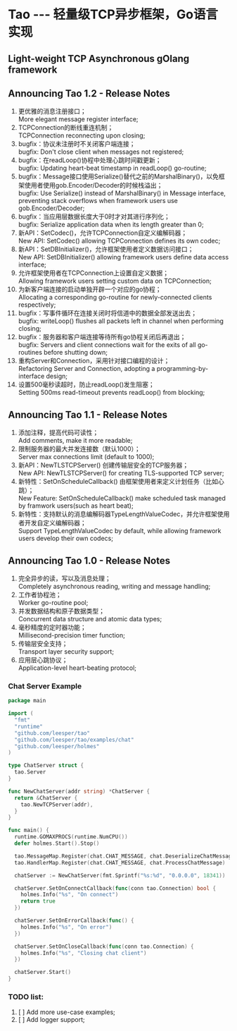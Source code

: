 Tao --- 轻量级TCP异步框架，Go语言实现
===========================================

## Light-weight TCP Asynchronous gOlang framework

Announcing Tao 1.2 - Release Notes
--------
1. 更优雅的消息注册接口；<br/>
More elegant message register interface;
2. TCPConnection的断线重连机制；<br/>
TCPConnection reconnecting upon closing;
3. bugfix：协议未注册时不关闭客户端连接；<br/>
bugfix: Don't close client when messages not registered;
4. bugfix：在readLoop()协程中处理心跳时间戳更新；<br/>
bugfix: Updating heart-beat timestamp in readLoop() go-routine;
5. bugfix：Message接口使用Serialize()替代之前的MarshalBinary()，以免框架使用者使用gob.Encoder/Decoder的时候栈溢出；<br/>
bugfix: Use Serialize() instead of MarshalBinary() in Message interface, preventing stack overflows when framework users use gob.Encoder/Decoder;
6. bugfix：当应用层数据长度大于0时才对其进行序列化；<br/>
bugfix: Serialize application data when its length greater than 0;
7. 新API：SetCodec()，允许TCPConnection自定义编解码器；<br/>
New API: SetCodec() allowing TCPConnection defines its own codec;
8. 新API：SetDBInitializer()，允许框架使用者定义数据访问接口；<br/>
New API: SetDBInitializer() allowing framework users define data access interface;
9. 允许框架使用者在TCPConnection上设置自定义数据；<br/>
Allowing framework users setting custom data on TCPConnection;
10. 为新客户端连接的启动单独开辟一个对应的go协程；<br/>
Allocating a corresponding go-routine for newly-connected clients respectively;
11. bugfix：写事件循环在连接关闭时将信道中的数据全部发送出去；<br/>
bugfix: writeLoop() flushes all packets left in channel when performing closing;
12. bugfix：服务器和客户端连接等待所有go协程关闭后再退出；<br/>
bugfix: Servers and client connections wait for the exits of all go-routines before shutting down;
13. 重构Server和Connection，采用针对接口编程的设计；<br/>
Refactoring Server and Connection, adopting a programming-by-interface design;
14. 设置500毫秒读超时，防止readLoop()发生阻塞；<br/>
Setting 500ms read-timeout prevents readLoop() from blocking;

Announcing Tao 1.1 - Release Notes
--------
1. 添加注释，提高代码可读性；<br/>
Add comments, make it more readable;
2. 限制服务器的最大并发连接数（默认1000）；<br/>
Server max connections limit (default to 1000);
3. 新API：NewTLSTCPServer() 创建传输层安全的TCP服务器；<br/>
New API: NewTLSTCPServer() for creating TLS-supported TCP server;
4. 新特性：SetOnScheduleCallback() 由框架使用者来定义计划任务（比如心跳）；<br/>
New Feature: SetOnScheduleCallback() make scheduled task managed by framwork users(such as heart beat);
5. 新特性：支持默认的消息编解码器TypeLengthValueCodec，并允许框架使用者开发自定义编解码器； <br/>
Support TypeLengthValueCodec by default, while allowing framework users develop  their own codecs;

Announcing Tao 1.0 - Release Notes
--------
1. 完全异步的读，写以及消息处理；<br/>
Completely asynchronous reading, writing and message handling;
2. 工作者协程池；<br/>
Worker go-routine pool;
3. 并发数据结构和原子数据类型；<br/>
Concurrent data structure and atomic data types;
4. 毫秒精度的定时器功能；<br/>
Millisecond-precision timer function;
5. 传输层安全支持；<br/>
Transport layer security support;
6. 应用层心跳协议；<br/>
Application-level heart-beating protocol;

### Chat Server Example

```go
package main

import (
  "fmt"
  "runtime"
  "github.com/leesper/tao"
  "github.com/leesper/tao/examples/chat"
  "github.com/leesper/holmes"
)

type ChatServer struct {
  tao.Server
}

func NewChatServer(addr string) *ChatServer {
  return &ChatServer {
    tao.NewTCPServer(addr),
  }
}

func main() {
  runtime.GOMAXPROCS(runtime.NumCPU())
  defer holmes.Start().Stop()

  tao.MessageMap.Register(chat.CHAT_MESSAGE, chat.DeserializeChatMessage)
  tao.HandlerMap.Register(chat.CHAT_MESSAGE, chat.ProcessChatMessage)

  chatServer := NewChatServer(fmt.Sprintf("%s:%d", "0.0.0.0", 18341))

  chatServer.SetOnConnectCallback(func(conn tao.Connection) bool {
    holmes.Info("%s", "On connect")
    return true
  })

  chatServer.SetOnErrorCallback(func() {
    holmes.Info("%s", "On error")
  })

  chatServer.SetOnCloseCallback(func(conn tao.Connection) {
    holmes.Info("%s", "Closing chat client")
  })

  chatServer.Start()
}
```



### TODO list:    
1.  [ ] Add more use-case examples;    
2.  [ ] Add logger support;

